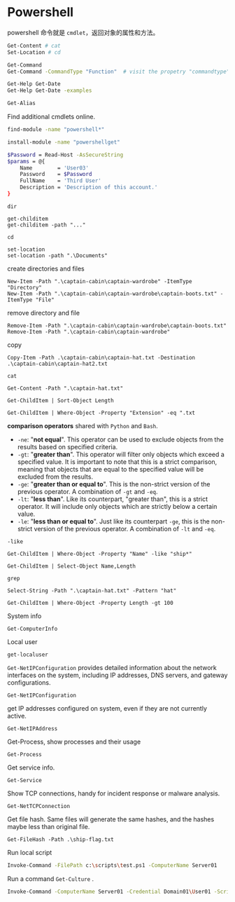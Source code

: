 # Powershell

powershell 命令就是 `cmdlet`，返回对象的属性和方法。

```sh
Get-Content # cat
Set-Location # cd
```

```sh
Get-Command
Get-Command -CommandType "Function"  # visit the propetry "commandtype"
```

```sh
Get-Help Get-Date
Get-Help Get-Date -examples
```

```sh
Get-Alias
```

Find additional cmdlets online.
```sh
find-module -name "powershell*"
```

```sh
install-module -name "powershellget"
```

```sh
$Password = Read-Host -AsSecureString
$params = @{
	Name        = 'User03'
	Password    = $Password
	FullName    = 'Third User'
	Description = 'Description of this account.'
}
```

`dir`
```
get-childitem
get-childitem -path "..."
```

`cd`
```
set-location
set-location -path ".\Documents"
```

create directories and files
```
New-Item -Path ".\captain-cabin\captain-wardrobe" -ItemType "Directory"
New-Item -Path ".\captain-cabin\captain-wardrobe\captain-boots.txt" -ItemType "File"
```

remove directory and file
```
Remove-Item -Path ".\captain-cabin\captain-wardrobe\captain-boots.txt"
Remove-Item -Path ".\captain-cabin\captain-wardrobe"
```

copy
```
Copy-Item -Path .\captain-cabin\captain-hat.txt -Destination .\captain-cabin\captain-hat2.txt
```

`cat`
```
Get-Content -Path ".\captain-hat.txt"
```

```
Get-ChildItem | Sort-Object Length
```


```
Get-ChildItem | Where-Object -Property "Extension" -eq ".txt
```

**comparison operators** shared with `Python` and `Bash`.
- `-ne`: "**not equal**". This operator can be used to exclude objects from the results based on specified criteria.
- `-gt`: "**greater than**". This operator will filter only objects which exceed a specified value. It is important to note that this is a strict comparison, meaning that objects that are equal to the specified value will be excluded from the results.
- `-ge`: "**greater than or equal to**". This is the non-strict version of the previous operator. A combination of `-gt` and `-eq`.
- `-lt`: "**less than**". Like its counterpart, "greater than", this is a strict operator. It will include only objects which are strictly below a certain value.
- `-le`: "**less than or equal to**". Just like its counterpart `-ge`, this is the non-strict version of the previous operator. A combination of `-lt` and `-eq`.

`-like`
```
Get-ChildItem | Where-Object -Property "Name" -like "ship*"
```


```
Get-ChildItem | Select-Object Name,Length
```

`grep`
```
Select-String -Path ".\captain-hat.txt" -Pattern "hat"
```

```
Get-ChildItem | Where-Object -Property Length -gt 100
```

System info
```
Get-ComputerInfo
```

Local user
```
get-localuser
```

`Get-NetIPConfiguration` provides detailed information about the network interfaces on the system, including IP addresses, DNS servers, and gateway configurations.
```
Get-NetIPConfiguration
```

get IP addresses configured on system, even if they are not currently active.
```
Get-NetIPAddress
```

Get-Process, show processes and their usage
```
Get-Process
```

Get service info.
```
Get-Service
```

Show TCP connections, handy for incident response or malware analysis.
```
Get-NetTCPConnection
```

Get file hash. Same files will generate the same hashes, and the hashes maybe less than original file.
```
Get-FileHash -Path .\ship-flag.txt
```

Run local script
```sh
Invoke-Command -FilePath c:\scripts\test.ps1 -ComputerName Server01
```

Run a command `Get-Culture` .
```sh
Invoke-Command -ComputerName Server01 -Credential Domain01\User01 -ScriptBlock { Get-Culture }
```
